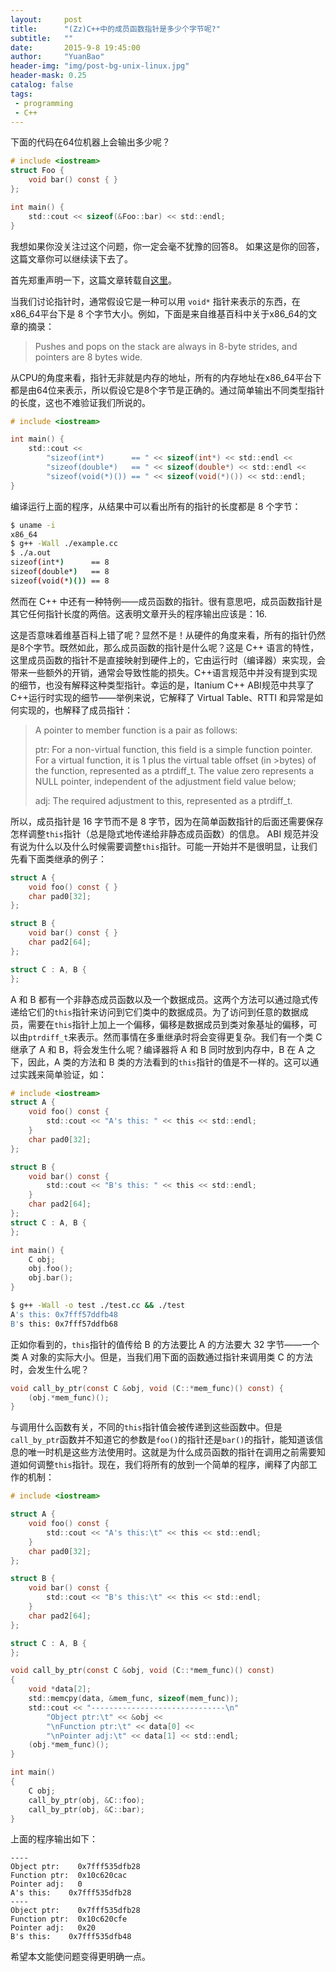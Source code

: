 ```yaml
---
layout:     post
title:      "(Zz)C++中的成员函数指针是多少个字节呢?"
subtitle:   ""
date:       2015-9-8 19:45:00
author:     "YuanBao"
header-img: "img/post-bg-unix-linux.jpg"
header-mask: 0.25
catalog: false
tags:
 - programming
 - C++
---
```


下面的代码在64位机器上会输出多少呢？

```c
# include <iostream>
struct Foo {
	void bar() const { }
};

int main() {
	std::cout << sizeof(&Foo::bar) << std::endl;
}
```

我想如果你没关注过这个问题，你一定会毫不犹豫的回答8。 如果这是你的回答，这篇文章你可以继续读下去了。

首先郑重声明一下，这篇文章转载自[这里](http://www.codeceo.com/article/why-cpp-member-16-bytes.html)。


当我们讨论指针时，通常假设它是一种可以用 `void*` 指针来表示的东西，在x86_64平台下是 8 个字节大小。例如，下面是来自维基百科中关于x86_64的文章的摘录：

> Pushes and pops on the stack are always in 8-byte strides, and pointers are 8 bytes wide.

从CPU的角度来看，指针无非就是内存的地址，所有的内存地址在x86_64平台下都是由64位来表示，所以假设它是8个字节是正确的。通过简单输出不同类型指针的长度，这也不难验证我们所说的。

```c
# include <iostream>

int main() {
	std::cout <<
	    "sizeof(int*)      == " << sizeof(int*) << std::endl <<
	    "sizeof(double*)   == " << sizeof(double*) << std::endl <<
	    "sizeof(void(*)()) == " << sizeof(void(*)()) << std::endl;
}
```

编译运行上面的程序，从结果中可以看出所有的指针的长度都是 8 个字节：

```bash
$ uname -i
x86_64
$ g++ -Wall ./example.cc
$ ./a.out
sizeof(int*)      == 8
sizeof(double*)   == 8
sizeof(void(*)()) == 8
```

然而在 C++ 中还有一种特例——成员函数的指针。很有意思吧，成员函数指针是其它任何指针长度的两倍。这表明文章开头的程序输出应该是：16.

这是否意味着维基百科上错了呢？显然不是！从硬件的角度来看，所有的指针仍然是8个字节。既然如此，那么成员函数的指针是什么呢？这是 C++ 语言的特性，这里成员函数的指针不是直接映射到硬件上的，它由运行时（编译器）来实现，会带来一些额外的开销，通常会导致性能的损失。C++语言规范中并没有提到实现的细节，也没有解释这种类型指针。幸运的是，Itanium C++ ABI规范中共享了C++运行时实现的细节——举例来说，它解释了 Virtual Table、RTTI 和异常是如何实现的，也解释了成员指针：

> A pointer to member function is a pair as follows: 
> 
> ptr: For a non-virtual function, this field is a simple function pointer. For a virtual function, it is 1 plus the virtual table offset (in >bytes) of the function, represented as a ptrdiff\_t. The value zero represents a NULL pointer, independent of the adjustment field value below;
> 
> adj: The required adjustment to this, represented as a ptrdiff\_t.

所以，成员指针是 16 字节而不是 8 字节，因为在简单函数指针的后面还需要保存怎样调整`this`指针（总是隐式地传递给非静态成员函数）的信息。 ABI 规范并没有说为什么以及什么时候需要调整`this`指针。可能一开始并不是很明显，让我们先看下面类继承的例子：

```c
struct A {
	void foo() const { }
	char pad0[32];
};

struct B {
	void bar() const { }
	char pad2[64];
};

struct C : A, B {
};
```

A 和 B 都有一个非静态成员函数以及一个数据成员。这两个方法可以通过隐式传递给它们的`this`指针来访问到它们类中的数据成员。为了访问到任意的数据成员，需要在`this`指针上加上一个偏移，偏移是数据成员到类对象基址的偏移，可以由`ptrdiff_t`来表示。然而事情在多重继承时将会变得更复杂。我们有一个类 C 继承了 A 和 B，将会发生什么呢？编译器将 A 和 B 同时放到内存中，B 在 A 之下，因此，A 类的方法和 B 类的方法看到的`this`指针的值是不一样的。这可以通过实践来简单验证，如：

```c
# include <iostream>
struct A { 
	void foo() const { 
	    std::cout << "A's this: " << this << std::endl; 
	} 
	char pad0[32]; 
}; 

struct B { 
	void bar() const { 
	    std::cout << "B's this: " << this << std::endl; 
	} 
	char pad2[64]; 
}; 
struct C : A, B {
}; 

int main() { 
	C obj; 
	obj.foo(); 
	obj.bar(); 
} 
```

```bash
$ g++ -Wall -o test ./test.cc && ./test
A's this: 0x7fff57ddfb48
B's this: 0x7fff57ddfb68
```
正如你看到的，`this`指针的值传给 B 的方法要比 A 的方法要大 32 字节——一个类 A 对象的实际大小。但是，当我们用下面的函数通过指针来调用类 C 的方法时，会发生什么呢？

```c
void call_by_ptr(const C &obj, void (C::*mem_func)() const) {
	(obj.*mem_func)();
}
```

与调用什么函数有关，不同的`this`指针值会被传递到这些函数中。但是`call_by_ptr`函数并不知道它的参数是`foo()`的指针还是`bar()`的指针，能知道该信息的唯一时机是这些方法使用时。这就是为什么成员函数的指针在调用之前需要知道如何调整`this`指针。现在，我们将所有的放到一个简单的程序，阐释了内部工作的机制：

```c
# include <iostream>

struct A {
	void foo() const {
	    std::cout << "A's this:\t" << this << std::endl;
	}
	char pad0[32];
};

struct B {
	void bar() const {
	    std::cout << "B's this:\t" << this << std::endl;
	}
	char pad2[64];
};

struct C : A, B { 
};

void call_by_ptr(const C &obj, void (C::*mem_func)() const)
{
	void *data[2];
	std::memcpy(data, &mem_func, sizeof(mem_func));
	std::cout << "------------------------------\n"
	    "Object ptr:\t" << &obj <<
	    "\nFunction ptr:\t" << data[0] <<
	    "\nPointer adj:\t" << data[1] << std::endl;
	(obj.*mem_func)();
}

int main()
{
	C obj;
	call_by_ptr(obj, &C::foo);
	call_by_ptr(obj, &C::bar);
}
```

上面的程序输出如下：

```
---- 
Object ptr:    0x7fff535dfb28
Function ptr:  0x10c620cac
Pointer adj:   0
A's this:    0x7fff535dfb28
---- 
Object ptr:    0x7fff535dfb28
Function ptr:  0x10c620cfe
Pointer adj:   0x20
B's this:    0x7fff535dfb48
```

希望本文能使问题变得更明确一点。